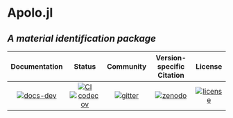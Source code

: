 # Apolo.jl
## *A material identification package*

| **Documentation** |**Status** |**Community** |**Version-specific Citation** | **License** |
|:-----------------:|:---------------:|:------------:|:----------------------------:|:-----------:|
| [![docs-dev][dev-img]][dev-url] | [![CI][ci-img]][ci-url] [![codecov][cov-img]][cov-url] | [![gitter][chat-img]][chat-url] | [![zenodo][doi-img]][doi-url] | [![license][lic-img]][lic-url] |

[dev-img]: https://img.shields.io/badge/docs-latest-blue.svg
[dev-url]: https://mvanzulli.github.io/Apolo.jl/
[ci-img]: https://codecov.io/gh/mvanzulli/Apolo.jl/branch/main/graph/badge.svg?token=6OSG89MH6U
[ci-url]: https://codecov.io/gh/mvanzulli/Apolo.jl
[cov-img]: http://codecov.io/github/JuliaReach/LazySets.jl/coverage.svg?branch=master
[cov-url]: TODO
[chat-img]: https://badges.gitter.im/JuliaReach/Lobby.svg
[chat-url]: https://gitter.im/onsas_/public
[doi-img]: https://zenodo.org/badge/170120732.svg
[doi-url]: https://zenodo.org/badge/latestdoi/170120732
[lic-img]: https://img.shields.io/github/license/mashape/apistatus.svg?maxAge=2592000
[lic-url]: https://github.com/mvanzulli/Apolo.jl/blob/main/LICENSE
